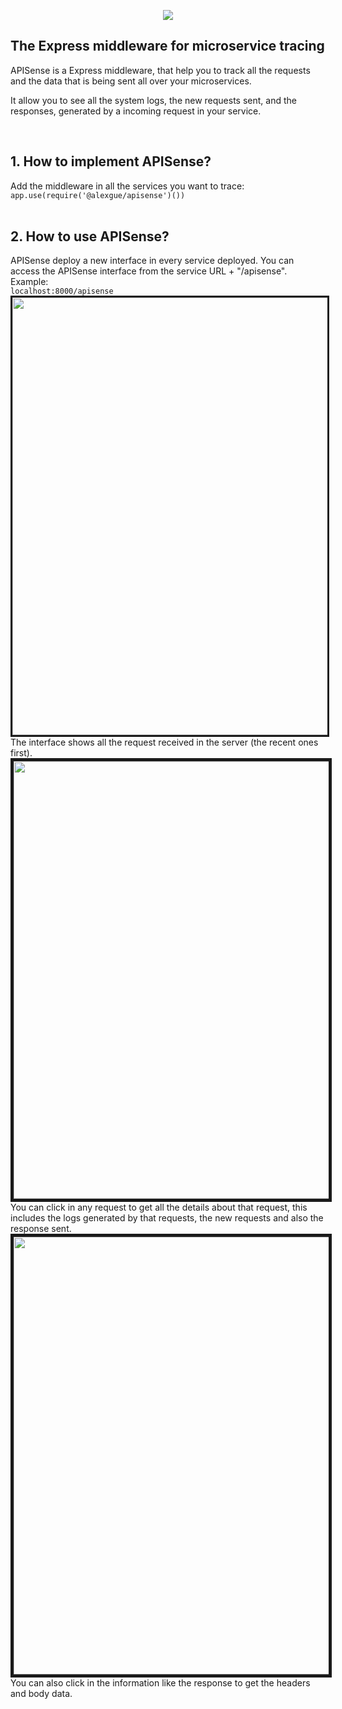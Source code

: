 <p align="center">
    <img src="https://i.imgur.com/yeM70JU.png">
    <h2>The Express middleware for microservice tracing</h2>
</p>

<p>
  APISense is a Express middleware, that help you to track all the requests and the data that is being sent all over your microservices.
  
  It allow you to see all the system logs, the new requests sent, and the responses, generated by a incoming request in your service.
</p>
<br>

<h2>1. How to implement APISense?</h2>
Add the middleware in all the services you want to trace:
<code>
app.use(require('@alexgue/apisense')())
</code>



<br>
<h2>2. How to use APISense?</h2>
APISense deploy a new interface in every service deployed. You can access the APISense interface from the service URL + "/apisense".
Example:
<code>
localhost:8000/apisense
</code>


<img width="700" src="https://i.imgur.com/CwLzKBS.png" border="3px">
The interface shows all the request received in the server (the recent ones first).



<img border="5" width="700" src="https://i.imgur.com/GNpy17v.png">
You can click in any request to get all the details about that request, this includes the logs generated by that requests, the new requests and also the response sent.



<img border="5" width="700" src="https://i.imgur.com/gcPCPzj.png">
You can also click in the information like the response to get the headers and body data.

